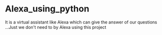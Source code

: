 # Alexa_using_python
It is a virtual assistant like Alexa which can give the answer of our questions ...Just we don't need to by Alexa using this project
